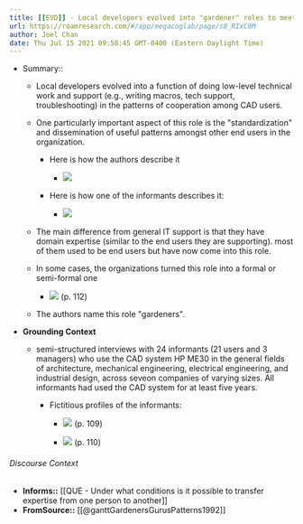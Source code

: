 ```yaml
---
title: [[EVD]] - Local developers evolved into "gardener" roles to meet perceived demand for disseminating best practices for a software amongst users in an organization - [[@ganttGardenersGurusPatterns1992]]
url: https://roamresearch.com/#/app/megacoglab/page/s8_RIxC0M
author: Joel Chan
date: Thu Jul 15 2021 09:58:45 GMT-0400 (Eastern Daylight Time)
---
```


- Summary::

    - Local developers evolved into a function of doing low-level technical work and support (e.g., writing macros, tech support, troubleshooting) in the patterns of cooperation among CAD users.

    - One particularly important aspect of this role is the "standardization" and dissemination of useful patterns amongst other end users in the organization.

        - Here is how the authors describe it

            - ![](https://firebasestorage.googleapis.com/v0/b/firescript-577a2.appspot.com/o/imgs%2Fapp%2Fmegacoglab%2FWwbSnVFqLF.png?alt=media&token=c7801974-635b-47f1-9849-404303008ecd)

        - Here is how one of the informants describes it:

            - ![](https://firebasestorage.googleapis.com/v0/b/firescript-577a2.appspot.com/o/imgs%2Fapp%2Fmegacoglab%2FKreGHTc1Yg.png?alt=media&token=6e7f3bc6-8f4e-4b5e-b9e3-20fa31f7f80c)

    - The main difference from general IT support is that they have domain expertise (similar to the end users they are supporting). most of them used to be end users but have now come into this role.

    - In some cases, the organizations turned this role into a formal or semi-formal one

        - ![](https://firebasestorage.googleapis.com/v0/b/firescript-577a2.appspot.com/o/imgs%2Fapp%2Fmegacoglab%2Fz_2N28dupi.png?alt=media&token=830cf0e5-3c46-495b-90ec-e1b2f7167dda) (p. 112)

    - The authors name this role "gardeners".
- **Grounding Context**

    - semi-structured interviews with 24 informants (21 users and 3 managers) who use the CAD system HP ME30 in the general fields of architecture, mechanical engineering, electrical engineering, and industrial design, across seveon companies of varying sizes. All informants had used the CAD system for at least five years.

        - Fictitious profiles of the informants:

            - ![](https://firebasestorage.googleapis.com/v0/b/firescript-577a2.appspot.com/o/imgs%2Fapp%2Fmegacoglab%2FQ7Jsq0CmEF.png?alt=media&token=c965fdac-8d7b-4dfd-bd92-83e8fb62c3a0) (p. 109)

            - ![](https://firebasestorage.googleapis.com/v0/b/firescript-577a2.appspot.com/o/imgs%2Fapp%2Fmegacoglab%2FtUdKCOJkYp.png?alt=media&token=34f3babf-166f-42ff-a9e4-d8399765d5c4) (p. 110)

###### Discourse Context

- **Informs::** [[QUE - Under what conditions is it possible to transfer expertise from one person to another]]
- **FromSource::** [[@ganttGardenersGurusPatterns1992]]

